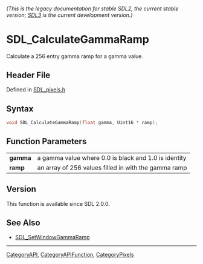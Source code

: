 ###### (This is the legacy documentation for stable SDL2, the current stable version; [SDL3](https://wiki.libsdl.org/SDL3/) is the current development version.)
# SDL_CalculateGammaRamp

Calculate a 256 entry gamma ramp for a gamma value.

## Header File

Defined in [SDL_pixels.h](https://github.com/libsdl-org/SDL/blob/SDL2/include/SDL_pixels.h)

## Syntax

```c
void SDL_CalculateGammaRamp(float gamma, Uint16 * ramp);

```

## Function Parameters

|               |                                                      |
| ------------- | ---------------------------------------------------- |
| **gamma**     | a gamma value where 0.0 is black and 1.0 is identity |
| **ramp**      | an array of 256 values filled in with the gamma ramp |

## Version

This function is available since SDL 2.0.0.

## See Also

- [SDL_SetWindowGammaRamp](SDL_SetWindowGammaRamp)

----
[CategoryAPI](CategoryAPI), [CategoryAPIFunction](CategoryAPIFunction), [CategoryPixels](CategoryPixels)

